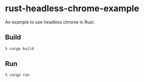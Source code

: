 # rust-headless-chrome-example
An example to use headless chrome in Rust.
## Build
```zsh
% cargo build
```

## Run
```zsh
% cargo run
```
